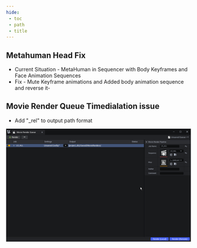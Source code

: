 ```yaml
---
hide:
 - toc
 - path
 - title
---
```

## Metahuman Head Fix

-  Current Situation - MetaHuman in Sequencer with Body Keyframes and Face Animation Sequences
-  Fix - Mute Keyframe animations and Added body animation sequence and reverse it- 

## Movie Render Queue Timedialation issue

-  Add "_rel" to output path format

![](./assets/a.gif)
